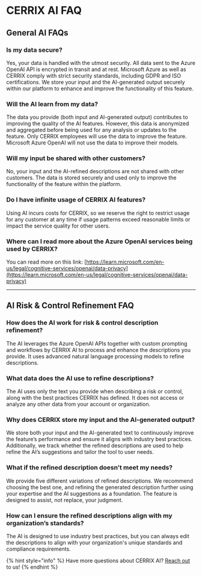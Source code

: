 # CERRIX AI FAQ

## General AI FAQs

### Is my data secure?

Yes, your data is handled with the utmost security. All data sent to the Azure OpenAI API is encrypted in transit and at rest. Microsoft Azure as well as CERRIX comply with strict security standards, including GDPR and ISO certifications. We store your input and the AI-generated output securely within our platform to enhance and improve the functionality of this feature.

### Will the AI learn from my data?

The data you provide (both input and AI-generated output) contributes to improving the quality of the AI features. However, this data is anonymized and aggregated before being used for any analysis or updates to the feature. Only CERRIX employees will use the data to improve the feature. Microsoft Azure OpenAI will not use the data to improve their models.

### Will my input be shared with other customers?

No, your input and the AI-refined descriptions are not shared with other customers. The data is stored securely and used only to improve the functionality of the feature within the platform.

### Do I have infinite usage of CERRIX AI features?

Using AI incurs costs for CERRIX, so we reserve the right to restrict usage for any customer at any time if usage patterns exceed reasonable limits or impact the service quality for other users.

### Where can I read more about the Azure OpenAI services being used by CERRIX?

You can read more on this link: [https://learn.microsoft.com/en-us/legal/cognitive-services/openai/data-privacy](https://learn.microsoft.com/en-us/legal/cognitive-services/openai/data-privacy)

***

## AI Risk & Control Refinement FAQ

### How does the AI work for risk & control description refinement?

The AI leverages the Azure OpenAI APIs together with custom prompting and workflows by CERRIX AI to process and enhance the descriptions you provide. It uses advanced natural language processing models to refine descriptions.

### What data does the AI use to refine descriptions?

The AI uses only the text you provide when describing a risk or control, along with the best practices CERRIX has defined. It does not access or analyze any other data from your account or organization.

### Why does CERRIX store my input and the AI-generated output?

We store both your input and the AI-generated text to continuously improve the feature’s performance and ensure it aligns with industry best practices. Additionally, we track whether the refined descriptions are used to help refine the AI’s suggestions and tailor the tool to user needs.

### What if the refined description doesn’t meet my needs?

We provide five different variations of refined descriptions. We recommend choosing the best one, and refining the generated description further using your expertise and the AI suggestions as a foundation. The feature is designed to assist, not replace, your judgment.

### How can I ensure the refined descriptions align with my organization’s standards?

The AI is designed to use industry best practices, but you can always edit the descriptions to align with your organization's unique standards and compliance requirements.

{% hint style="info" %}
Have more questions about CERRIX AI? [Reach out](../about-cerrix/getting-support.md) to us!
{% endhint %}

